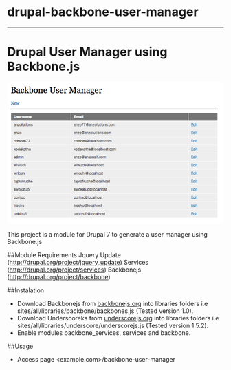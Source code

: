 drupal-backbone-user-manager
============================
---
Drupal User Manager using Backbone.js
=========

[![usermanager list](https://github.com/enzolutions/drupal-backbone-user-manager/raw/master/img/user_manager.png)](#features)

This project is a module for Drupal 7 to generate a user manager using Backbone.js

##Module Requirements
Jquery Update (<a href="http://drupal.org/project/jquery_update">http://drupal.org/project/jquery_update</a>)
Services (<a href="http://drupal.org/project/services">http://drupal.org/project/services</a>)
Backbonejs (<a href="http://drupal.org/project/backbone">http://drupal.org/project/backbone</a>)

##Instalation

- Download Backbonejs from <a href="http://backbonejs.org">backbonejs.org</a> into libraries folders i.e sites/all/libraries/backbone/backbones.js (Tested version 1.0).
- Download Underscoreks from <a href="http://underscorejs.org">underscorejs.org</a> into libraries folders i.e sites/all/libraries/underscore/underscorejs.js (Tested version 1.5.2).
- Enable modules backbone_services, services and backbone.

##Usage

- Access page <example.com>/backbone-user-manager
